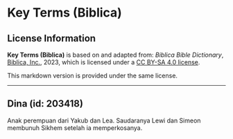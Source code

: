 # Key Terms (Biblica)

## License Information

**Key Terms (Biblica)** is based on and adapted from: _Biblica Bible Dictionary_, [Biblica, Inc.](https://www.biblica.com/), 2023, which is licensed under a [CC BY-SA 4.0 license](https://creativecommons.org/licenses/by-sa/4.0/legalcode.en).

This markdown version is provided under the same license.



--------------------------------

## Dina (id: 203418)

Anak perempuan dari Yakub dan Lea. Saudaranya Lewi dan Simeon membunuh Sikhem setelah ia memperkosanya. 


